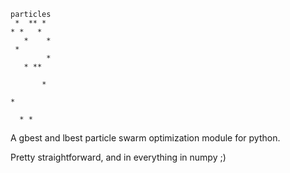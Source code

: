 ```
particles
 *  ** * 
* *   *  
   *    *
 *       
        *
   * **  
         
       * 
         
*        
         
  * *    
```

A gbest and lbest particle swarm optimization module for python.

Pretty straightforward, and in everything in numpy ;)
